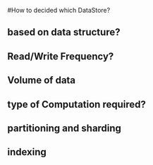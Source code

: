 #How to decided which DataStore?
## based on data structure?
## Read/Write Frequency?
## Volume of data
## type of Computation required?
## partitioning and sharding
## indexing
